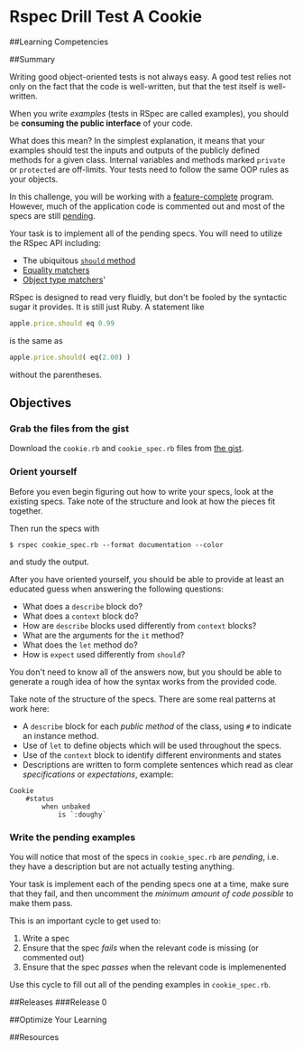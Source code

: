 # Rspec Drill Test A Cookie 
 
##Learning Competencies 

##Summary 

 Writing good object-oriented tests is not always easy.  A good test relies not only on the fact that the code is well-written, but that the test itself is well-written.  

When you write *examples* (tests in RSpec are called examples), you should be **consuming the public interface** of your code.  

What does this mean?  In the simplest explanation, it means that your examples should test the inputs and outputs of the publicly defined methods for a given class.  Internal variables and methods marked `private` or `protected` are off-limits.  Your tests need to follow the same OOP rules as your objects.

In this challenge, you will be working with a [feature-complete](http://en.wikipedia.org/wiki/Feature_complete) program.  However, much of the application code is commented out and most of the specs are still [pending](https://www.relishapp.com/rspec/rspec-core/v/2-3/docs/pending/pending-examples). 

Your task is to implement all of the pending specs.  You will need to utilize the RSpec API including:

- The ubiquitous [`should` method](http://rubydoc.info/gems/rspec-expectations/RSpec/Expectations/Syntax:should)
- [Equality matchers](https://www.relishapp.com/rspec/rspec-expectations/v/2-13/docs/built-in-matchers/equality-matchers)
- [Object type matchers](https://www.relishapp.com/rspec/rspec-expectations/v/2-13/docs/built-in-matchers/specify-types-of-objects!)'

RSpec is designed to read very fluidly, but don't be fooled by the syntactic sugar it provides.  It is still just Ruby.  A statement like

```ruby
apple.price.should eq 0.99
```

is the same as

```ruby
apple.price.should( eq(2.00) )
```

without the parentheses.


## Objectives

### Grab the files from the gist

Download the `cookie.rb` and `cookie_spec.rb` files from [the gist](https://gist.github.com/dbc-challenges/00d2f7a40f98de40a496).

### Orient yourself

Before you even begin figuring out how to write your specs, look at the existing specs.  Take note of the structure and look at how the pieces fit together.

Then run the specs with 

	$ rspec cookie_spec.rb --format documentation --color
	
and study the output.

After you have oriented yourself, you should be able to provide at least an educated guess when answering the following questions:

- What does a `describe` block do?
- What does a `context` block do?
- How are `describe` blocks used differently from `context` blocks?
- What are the arguments for the `it` method?
- What does the `let` method do?
- How is `expect` used differently from `should`?

You don't need to know all of the answers now, but you should be able to generate a rough idea of how the syntax works from the provided code.

Take note of the structure of the specs.  There are some real patterns at work here:

- A `describe` block for each *public method* of the class, using `#` to indicate an instance method.
- Use of `let` to define objects which will be used throughout the specs.
- Use of the `context` block to identify different environments and states
- Descriptions are written to form complete sentences which read as clear *specifications* or *expectations*, example: 

```
Cookie
	#status
		when unbaked
			is `:doughy`
```

### Write the pending examples

You will notice that most of the specs in `cookie_spec.rb` are *pending*, i.e. they have a description but are not actually testing anything.  

Your task is implement each of the pending specs one at a time, make sure that they fail, and then uncomment the *minimum amount of code possible* to make them pass.

This is an important cycle to get used to:

1. Write a spec
2. Ensure that the spec *fails* when the relevant code is missing (or commented out)
3. Ensure that the spec *passes* when the relevant code is implemenented

Use this cycle to fill out all of the pending examples in `cookie_spec.rb`. 

##Releases
###Release 0 

##Optimize Your Learning 

##Resources